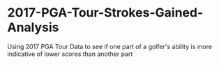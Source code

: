 # 2017-PGA-Tour-Strokes-Gained-Analysis
Using 2017 PGA Tour Data to see if one part of a golfer's ability is more indicative of lower scores than another part
